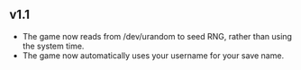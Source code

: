 ## v1.1
- The game now reads from /dev/urandom to seed RNG, rather than using the system time.
- The game now automatically uses your username for your save name.